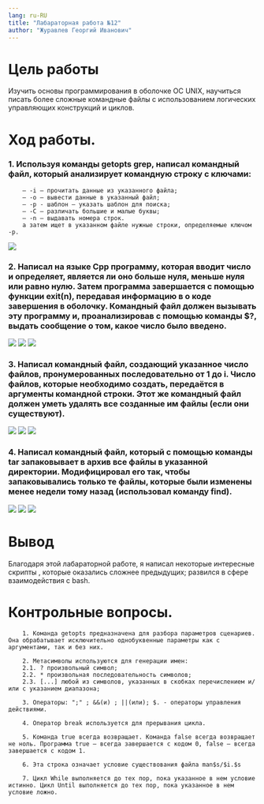 ```yaml
---
lang: ru-RU
title: "Лабараторная работа №12"
author: "Журавлев Георгий Иванович"
---
```


# Цель работы
 Изучить основы программирования в оболочке ОС UNIX, научиться писать более сложные командные файлы с использованием логических управляющих конструкций и циклов.

# Ход работы.

### 1. Используя команды getopts grep, написал командный файл, который анализирует командную строку с ключами:
        – -i — прочитать данные из указанного файла;
        – -o — вывести данные в указанный файл;
        – -p - шаблон — указать шаблон для поиска;
        – -C — различать большие и малые буквы;
        – -n — выдавать номера строк.
        а затем ищет в указанном файле нужные строки, определяемые ключом -p.
![](screens/01.jpg)

### 2. Написал на языке Cpp программу, которая вводит число и определяет, является ли оно больше нуля, меньше нуля или равно нулю. Затем программа завершается с помощью функции exit(n), передавая информацию в о коде завершения в оболочку. Командный файл должен вызывать эту программу и, проанализировав с помощью команды $?, выдать сообщение о том, какое число было введено.
![](screens/02.jpg)
![](screens/03.jpg)
![](screens/04.jpg)

### 3. Написал командный файл, создающий указанное число файлов, пронумерованных последовательно от 1 до i. Число файлов, которые необходимо создать, передаётся в аргументы командной строки. Этот же командный файл должен уметь удалять все созданные им файлы (если они существуют).
![](screens/05.jpg)
![](screens/06.jpg)
![](screens/07.jpg)

### 4. Написал командный файл, который с помощью команды tar запаковывает в архив все файлы в указанной директории. Модифицировал его так, чтобы запаковывались только те файлы, которые были изменены менее недели тому назад (использовал команду find).
![](screens/10.jpg)
![](screens/11.jpg)
![](screens/09.jpg)

# Вывод
Благодаря этой лабараторной работе, я написал некоторые интересные скрипты , которые оказались сложнее предыдущих; развился в сфере взаимодействия с bash.

# Контрольные вопросы.

        1. Команда getopts предназначена для разбора параметров сценариев. Она обрабатывает исключительно однобуквенные параметры как с аргументами, так и без них.

        2. Метасимволы используются для генерации имен:
        2.1. ? произвольный символ;
        2.2. * произвольная последовательность символов;
        2.3. [...] любой из символов, указанных в скобках перечислением и/или с указанием диапазона;

        3. Операторы: ";" ; &&(и) ; ||(или); $. - операторы управления действиями.

        4. Оператор break используется для прерывания цикла.

        5. Команда true всегда возвращает. Команда false всегда возвращает не ноль. Программа true – всегда завершается с кодом 0, false – всегда завершается с кодом 1.

        6. Эта строка означает условие существования файла man$s/$i.$s

        7. Цикл While выполняется до тех пор, пока указанное в нем условие истинно. Цикл Until выполняется до тех пор, пока указанное в нем условие ложно.
